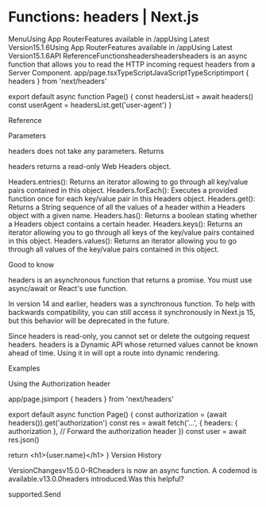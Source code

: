 # Functions: headers | Next.js

<p>MenuUsing App RouterFeatures available in /appUsing Latest Version15.1.6Using App RouterFeatures available in /appUsing Latest Version15.1.6API ReferenceFunctionsheadersheadersheaders is an async function that allows you to read the HTTP incoming request headers from a Server Component.
app/page.tsxTypeScriptJavaScriptTypeScriptimport { headers } from 'next/headers'</p>
<p>export default async function Page() {
const headersList = await headers()
const userAgent = headersList.get('user-agent')
}</p>
<p>Reference</p>
<p>Parameters</p>
<p>headers does not take any parameters.
Returns</p>
<p>headers returns a read-only Web Headers object.</p>
<p>Headers.entries(): Returns an iterator allowing to go through all key/value pairs contained in this object.
Headers.forEach(): Executes a provided function once for each key/value pair in this Headers object.
Headers.get(): Returns a String sequence of all the values of a header within a Headers object with a given name.
Headers.has(): Returns a boolean stating whether a Headers object contains a certain header.
Headers.keys(): Returns an iterator allowing you to go through all keys of the key/value pairs contained in this object.
Headers.values(): Returns an iterator allowing you to go through all values of the key/value pairs contained in this object.</p>
<p>Good to know</p>
<p>headers is an asynchronous function that returns a promise. You must use async/await or React's use function.</p>
<p>In version 14 and earlier, headers was a synchronous function. To help with backwards compatibility, you can still access it synchronously in Next.js 15, but this behavior will be deprecated in the future.</p>
<p>Since headers is read-only, you cannot set or delete the outgoing request headers.
headers is a Dynamic API whose returned values cannot be known ahead of time. Using it in will opt a route into dynamic rendering.</p>
<p>Examples</p>
<p>Using the Authorization header</p>
<p>app/page.jsimport { headers } from 'next/headers'</p>
<p>export default async function Page() {
const authorization = (await headers()).get('authorization')
const res = await fetch('...', {
headers: { authorization }, // Forward the authorization header
})
const user = await res.json()</p>
<p>return &lt;h1&gt;{user.name}&lt;/h1&gt;
}
Version History</p>
<p>VersionChangesv15.0.0-RCheaders is now an async function. A codemod is available.v13.0.0headers introduced.Was this helpful?</p>
<p>supported.Send</p>

